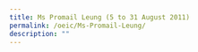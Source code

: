 ```yaml
---
title: Ms Promail Leung (5 to 31 August 2011)
permalink: /oeic/Ms-Promail-Leung/
description: ""
---
```

